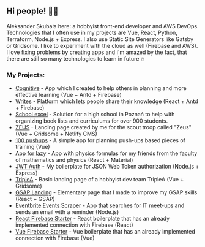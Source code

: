 ## Hi people! 👋🤟

Aleksander Skubała here: a hobbyist front-end developer and AWS DevOps. Technologies that I often use in my projects are Vue, React, Python, Terraform, Node.js + Express. I also use Static Site Generators like Gatsby or Gridsome. I like to experiment with the cloud as well (Firebase and AWS).
I love fixing problems by creating apps and I'm amazed by the fact, that there are still so many technologies to learn in future 🔥

### My Projects:

- [Cognitive](https://github.com/cognitive-pl/cognitive-next) - App which I created to help others in planning and more effective learning (Vue + Antd + Firebase)
- [Writes](https://github.com/writesapp/website) - Platform which lets people share their knowledge (React + Antd + Firebase)
- [School excel](https://github.com/AleksanderSkubala/school-excel) - Solution for a high school in Poznań to help with organizing book lists and curriculums for over 900 students.
- [ZEUS](https://github.com/AleksanderSkubala/zeus) - Landing page created by me for the scout troop called "Zeus" (Vue + Gridsome + Netlify CMS)
- [100 pushups](https://github.com/AleksanderSkubala/100-pushups) - A simple app for planning push-ups based pieces of training (Vue)
- [App for lazy](https://github.com/AleksanderSkubala/app-for-lazy) - App with physics formulas for my friends from the faculty of mathematics and physics (React + Material)
- [JWT Auth](https://github.com/AleksanderSkubala/JWT-authorization) - My boilerplate for JSON Web Token authorization (Node.js + Express)
- [TripleA](https://github.com/AleksanderSkubala/triplea.gq) - Basic landing page of a hobbyist dev team TripleA (Vue + Gridsome)
- [GSAP Landing](https://github.com/AleksanderSkubala/gsap-landing) - Elementary page that I made to improve my GSAP skills (React + GSAP)
- [Eventbrite Events Scraper](https://github.com/AleksanderSkubala/Eventbrite-Events) - App that searches for IT meet-ups and sends an email with a reminder (Node.js)
- [React Firebase Starter](https://github.com/AleksanderSkubala/react-firebase-starter) - React boilerplate that has an already implemented connection with Firebase (React)
- [Vue Firebase Starter](https://github.com/AleksanderSkubala/vue-firebase-starter) - Vue boilerplate that has an already implemented connection with Firebase (Vue)

<!---
<h3 align="center">My stats</h3>
<p align="center">
  <img src="https://github-readme-stats.vercel.app/api?username=AleksanderSkubala&hide=issues&count_private=true&show_icons=true&layout=compact" width="450" alt="My stats" /><br />
  <img src="https://github-readme-stats.vercel.app/api/top-langs/?username=AleksanderSkubala&layout=compact&hide=php" width="400" alt="Languages" /><br />
</p>
-->
